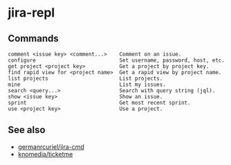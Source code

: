 # jira-repl

## Commands

```
comment <issue key> <comment...>    Comment on an issue.
configure                           Set username, password, host, etc.
get project <project key>           Get a project by project key.
find rapid view for <project name>  Get a rapid view by project name.
list projects                       List projects.
mine                                List my issues.
search <query...>                   Search with query string (jql).
show <issue key>                    Show an issue.
sprint                              Get most recent sprint.
use <project key>                   Use a project.
```

## See also

* [germanrcuriel/jira-cmd](https://github.com/germanrcuriel/jira-cmd)
* [knomedia/ticketme](https://github.com/knomedia/ticketme)
